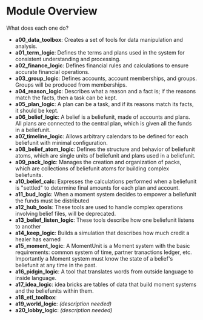 # Module Overview

What does each one do?

- **a00_data_toolbox**: Creates a set of tools for data manipulation and analysis.
- **a01_term_logic**: Defines the terms and plans used in the system for consistent understanding and processing.
- **a02_finance_logic**: Defines financial rules and calculations to ensure accurate financial operations.
- **a03_group_logic**: Defines accounts, account memberships, and groups. Groups will be produced from memberships.
- **a04_reason_logic**: Describes what a reason and a fact is; if the reasons match the facts, then a task can be kept.
- **a05_plan_logic**: A plan can be a task, and if its reasons match its facts, it should be kept.
- **a06_belief_logic**: A belief is a beliefunit, made of accounts and plans. All plans are connected to the central plan, which is given all the funds in a beliefunit.
- **a07_timeline_logic**: Allows arbitrary calendars to be defined for each beliefunit with minimal configuration.
- **a08_belief_atom_logic**: Defines the structure and behavior of beliefunit atoms, which are single units of beliefunit and plans used in a beliefunit.
- **a09_pack_logic**: Manages the creation and organization of packs, which are collections of beliefunit atoms for building complex beliefunits.
- **a10_belief_calc**: Expresses the calculations performed when a beliefunit is "settled" to determine final amounts for each plan and account.
- **a11_bud_logic**: When a moment system decides to empower a beliefunit the funds must be distributed
- **a12_hub_tools**: These tools are used to handle complex operations involving belief files, will be deprecated.
- **a13_belief_listen_logic**: These tools describe how one beliefunit listens to another
- **a14_keep_logic**: Builds a simulation that describes how much credit a healer has earned 
- **a15_moment_logic**: A MomentUnit is a Moment system with the basic requirements: common system of time, partner tranactions ledger, etc. Importantly a Moment system must know the state of a belief's beliefunit at any time in the past. 
- **a16_pidgin_logic**: A tool that translates words from outside language to inside language.  
- **a17_idea_logic**: idea bricks are tables of data that build moment systems and the beliefunits within them.
- **a18_etl_toolbox**: 
- **a19_world_logic**: *(description needed)*
- **a20_lobby_logic**: *(description needed)*